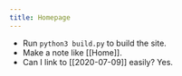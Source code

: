 ```yaml
---
title: Homepage
---
```


- Run `python3 build.py` to build the site.
- Make a note like [[Home]]. 
- Can I link to [[2020-07-09]] easily? Yes.